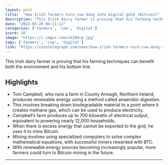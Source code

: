 ```yaml
---
layout: post
title:  "How Irish farmers turn cow dung into digital gold (Bitcoin)"
description: "This Irish dairy farmer is proving that his farming techniques can benefit both the environment and his bottom line."
date: "2023-03-29 04:11:12"
categories: ['farmers', 'cow', 'digital']
score: 48
image: "https://i.imgur.com/ok1OUcp.jpg"
tags: ['farmers', 'cow', 'digital']
link: "https://cointelegraph.com/news/how-irish-farmers-turn-cow-dung-into-digital-gold-bitcoin"
---
```


This Irish dairy farmer is proving that his farming techniques can benefit both the environment and his bottom line.

## Highlights

- Tom Campbell, who runs a farm in County Armagh, Northern Ireland, produces renewable energy using a method called anaerobic digestion.
- This involves breaking down biodegradable material to a point where it creates methane gas, which can be used to produce electricity.
- Campbell’s farm produces up to 700 kilowatts of electrical output, equivalent to powering nearly 12,000 households.
- When there is excess energy that cannot be exported to the grid, he uses it to mine Bitcoin.
- Mining involves using specialized computers to solve complex mathematical equations, with successful miners rewarded with BTC.
- With renewable energy sources becoming increasingly popular, more farmers could turn to Bitcoin mining in the future.

---
